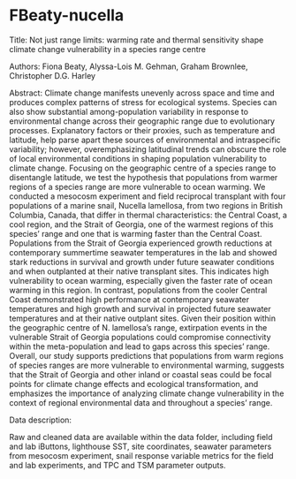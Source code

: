 # FBeaty-nucella
Title: Not just range limits: warming rate and thermal sensitivity shape climate change vulnerability in a species range centre

Authors: Fiona Beaty, Alyssa-Lois M. Gehman, Graham Brownlee, Christopher D.G. Harley

Abstract: Climate change manifests unevenly across space and time and produces complex patterns of stress for ecological systems. Species can also show substantial among-population variability in response to environmental change across their geographic range due to evolutionary processes. Explanatory factors or their proxies, such as temperature and latitude, help parse apart these sources of environmental and intraspecific variability; however, overemphasizing latitudinal trends can obscure the role of local environmental conditions in shaping population vulnerability to climate change. Focusing on the geographic centre of a species range to disentangle latitude, we test the hypothesis that populations from warmer regions of a species range are more vulnerable to ocean warming. We conducted a mesocosm experiment and field reciprocal transplant with four populations of a marine snail, Nucella lamellosa, from two regions in British Columbia, Canada, that differ in thermal characteristics: the Central Coast, a cool region, and the Strait of Georgia, one of the warmest regions of this species’ range and one that is warming faster than the Central Coast. Populations from the Strait of Georgia experienced growth reductions at contemporary summertime seawater temperatures in the lab and showed stark reductions in survival and growth under future seawater conditions and when outplanted at their native transplant sites. This indicates high vulnerability to ocean warming, especially given the faster rate of ocean warming in this region. In contrast, populations from the cooler Central Coast demonstrated high performance at contemporary seawater temperatures and high growth and survival in projected future seawater temperatures and at their native outplant sites. Given their position within the geographic centre of N. lamellosa’s range, extirpation events in the vulnerable Strait of Georgia populations could compromise connectivity within the meta-population and lead to gaps across this species’ range. Overall, our study supports predictions that populations from warm regions of species ranges are more vulnerable to environmental warming, suggests that the Strait of Georgia and other inland or coastal seas could be focal points for climate change effects and ecological transformation, and emphasizes the importance of analyzing climate change vulnerability in the context of regional environmental data and throughout a species’ range.

Data description: 

Raw and cleaned data are available within the data folder, including field and lab iButtons, lighthouse SST, site coordinates, seawater parameters from mesocosm experiment, snail response variable metrics for the field and lab experiments, and TPC and TSM parameter outputs.
